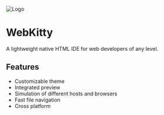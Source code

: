 
![Logo](https://raw.githubusercontent.com/yikuansun/webkitty/master/banner.svg)


# WebKitty

A lightweight native HTML IDE for web developers of any level.


## Features

- Customizable theme
- Integrated preview
- Simulation of different hosts and browsers
- Fast file navigation
- Cross platform

